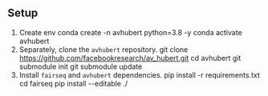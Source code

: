 ## Setup

1. Create env
        conda create -n avhubert python=3.8 -y
        conda activate avhubert
2. Separately, clone the `avhubert` repository.
        git clone https://github.com/facebookresearch/av_hubert.git
        cd avhubert
        git submodule init
        git submodule update
3. Install `fairseq` and `avhubert` dependencies.
        pip install -r requirements.txt
        cd fairseq
        pip install --editable ./
